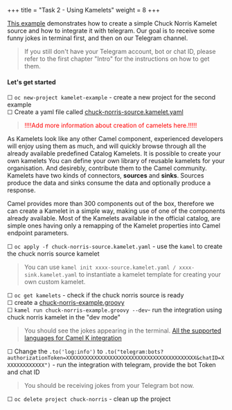 +++
title = "Task 2 - Using Kamelets"
weight = 8
+++

[This example](https://github.com/camel-k-integration-workshop/camel-k-workshop/tree/main/02-kamelets-examples) demonstrates how to create a simple Chuck Norris Kamelet source and how to integrate it with telegram. Our goal is to receive some funny jokes in terminal first, and then on our Telegram channel.

> If you still don't have your Telegram account, bot or chat ID, please refer to the first chapter "Intro" for the instructions on how to get them. 

#### Let's get started

&#9744; `oc new-project kamelet-example` - create a new project for the second example \
&#9744; Create a yaml file called [chuck-norris-source.kamelet.yaml](https://github.com/nexus-Six/camelk-integration-workshop/blob/master/02-kamelets-examples/chuck-norris-example/chuck-norris-source.kamelet.yaml) 
> <span style="color:red">!!!!Add more information about creation of camelets here.!!!!!</span>

As Kamelets look like any other Camel component, experienced developers will enjoy using them as much, and will quickly browse through all the already available predefined Catalog Kamelets.
It is possible to create your own kamelets
You can define your own library of reusable kamelets for your organisation. And desirebly, contribute them to the Camel community.
Kamelets have two kinds of connectors, **sources** and **sinks**. Sources produce the data and sinks consume the data and optionally produce a response.

 Camel provides more than 300 components out of the box, therefore we can create a Kamelet in a simple way, making use of one of the components already available. Most of the Kamelets available in the official catalog, are simple ones having only a remapping of the Kamelet properties into Camel endpoint parameters.

&#9744; `oc apply -f chuck-norris-source.kamelet.yaml` - use the `kamel` to create the chuck norris source kamelet 
> You can use `kamel init xxxx-source.kamelet.yaml / xxxx-sink.kamelet.yaml` to instantiate a kamelet template for creating your own custom kamelet. 

&#9744; `oc get kamelets` - check if the chuck norris source is ready \
&#9744; create a [chuck-norris-example.groovy](https://github.com/nexus-Six/camelk-integration-workshop/blob/master/02-kamelets-examples/chuck-norris-example/chuck-norris-example.groovy) \
&#9744; `kamel run chuck-norris-example.groovy --dev`- run the integration using chuck norris kamelet in the "dev mode" 
> You should see the jokes appearing in the terminal. 
> [All the supported languages for Camel K integration](https://camel.apache.org/camel-k/1.8.x/languages/languages.html)

&#9744; Change the `.to('log:info')` to `.to("telegram:bots?authorizationToken=XXXXXXXXXXXXXXXXXXXXXXXXXXXXXXXXXXXXXXXXXX&chatID=XXXXXXXXXXXXX")`  - run the integration with telegram, provide the bot Token and chat ID 
> You should be receiving jokes from your Telegram bot now.

&#9744; `oc delete project chuck-norris` - clean up the project
